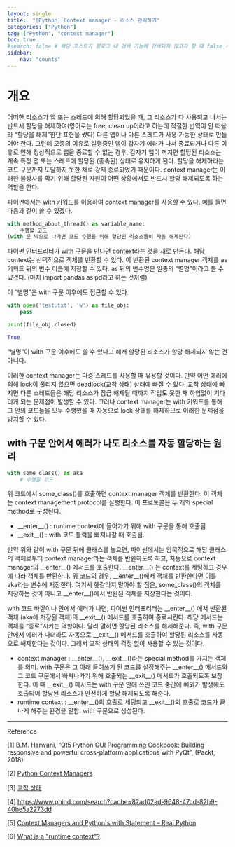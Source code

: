 ```yaml
---
layout: single
title:  "[Python] Context manager - 리소스 관리하기"
categories: ["Python"]
tag: ["Python", "context manager"]
toc: true
#search: false # 해당 포스트가 블로그 내 검색 기능에 검색되지 않고자 할 때 false 사용.
sidebar:
    nav: "counts"
---
```

# 개요

어떠한 리소스가 앱 또는 스레드에 의해 할당되었을 때, 그 리소스가 다 사용되고 나서는 반드시 할당을 해제하여(영어로는 free, clean up이라고 하는데 적절한 번역이 안 떠올라 “할당을 해제”한단 표현을 썼다) 다른 앱이나 다른 스레드가 사용 가능한 상태로 만들어야 한다. 그런데 모종의 이유로 실행중인 앱이 갑자기 에러가 나서 종료되거나 다른 이유로 인해 정상적으로 앱을 종료할 수 없는 경우, 갑자기 앱이 꺼지면 할당된 리소스는 계속 특정 앱 또는 스레드에 할당된 (종속된) 상태로 유지하게 된다. 할당을 해제하라는 코드 구문까지 도달하지 못한 채로 강제 종료되었기 때문이다. context manager는 이러한 불상사를 막기 위해 할당된 자원이 어떤 상황에서도 반드시 할당 해제되도록 하는 역할을 한다. 

파이썬에서는 with 키워드를 이용하여 context manager를 사용할 수 있다. 예를 들면 다음과 같이 쓸 수 있겠다.

```python
with method_about_thread() as variable_name:
    수행할 코드
(with 문 밖으로 나가면 코드 수행을 위해 할당된 리소스들이 자동 해제된다)
```

파이썬 인터프리터가 with 구문을 만나면 context라는 것을 새로 만든다. 해당 context는 선택적으로 객체를 반환할 수 있다. 이 반환된 context manager 객체를 as 키워드 뒤의 변수 이름에 저장할 수 있다. as 뒤의 변수명은 일종의 “별명”이라고 볼 수 있겠다. (마치 import pandas as pd라고 하는 것처럼) 

이 “별명”은 with 구문 이후에도 접근할 수 있다. 

```python
with open('test.txt', 'w') as file_obj:
    pass

print(file_obj.closed)
```

```python
True
```

“별명”이 with 구문 이후에도 쓸 수 있다고 해서 할당된 리소스가 할당 해제되지 않는 건 아니다. 

이러한 context manager는 다중 스레드를 사용할 때 유용할 것이다. 만약 어떤 에러에 의해 lock이 풀리지 않으면 deadlock(교착 상태) 상태에 빠질 수 있다. 교착 상태에 빠지면 다른 스레드들은 해당 리소스가 잠금 해제될 때까지 작업도 못한 채 하염없이 기다리게 되는 문제점이 발생할 수 있다. 그러나 context manager는 with 키워드를 통해 그 안의 코드들을 모두 수행했을 때 자동으로 lock 상태를 해제하므로 이러한 문제점을 방지할 수 있다. 

## with 구문 안에서 에러가 나도 리소스를 자동 할당하는 원리

```python
with some_class() as aka
    # 수행할 코드
```

위 코드에서 some_class()를 호출하면 context manager 객체를 반환한다. 이 객체는 context management protocol를 실행한다. 이 프로토콜은 두 개의 special method로 구성된다. 

- \_\_enter\_\_() : runtime context에 들어가기 위해 with 구문을 통해 호출됨
- \_\_exit\_\_() : with 코드 블럭을 빠져나갈 때 호출됨.

만약 위와 같이 with 구문 뒤에 클래스를 놓으면, 파이썬에서는 암묵적으로 해당 클래스의 객체로부터 context manager라는 객체를 반환하도록 하고, 자동으로 context manager의  \_\_enter\_\_() 메서드를 호출한다. \_\_enter\_\_() 는 context를 세팅하고 경우에 따라 객체를 반환한다. 위 코드의 경우, \_\_enter\_\_()에서 객체를 반환한다면 이를 aka라는 변수에 저장한다. 여기서 헷갈리지 말아야 할 점은, some_class()의 객체를 저장하는 것이 아니고 \_\_enter\_\_()에서 반환된 객체를 저장한다는 것이다. 

with 코드 바깥이나 안에서 에러가 나면, 파이썬 인터프리터는 \_\_enter\_\_() 에서 반환된 객체 (aka에 저장된 객체)의 \_\_exit\_\_() 메서드를 호출하여 종료시킨다. 해당 메서드는 객체를 “종료”시키는 역할이다. 달리 말하면 할당된 리소스를 해제해준다. 즉, with 구문 안에서 에러가 나더라도 자동으로 \_\_exit\_\_() 메서드를 호출하여 할당된 리소스를 자동으로 해제한다는 것이다. 그래서 교착 상태의 걱정 없이 사용할 수 있는 것이다. 

- context manager : \_\_enter\_\_(), \_\_exit\_\_()라는 special method를 가지는 객체를 의미. with 구문은 그 아래 들여쓰기 된 코드를 설정해주는 \_\_enter\_\_() 메서드와 그 코드 구문에서 빠져나가기 위해 호출되는 \_\_exit\_\_() 메서드가 호출되도록 보장한다. 이 때 \_\_exit\_\_() 메서드는 with 구문 안에 쓰인 코드 중간에 예외가 발생해도 호출되어 할당된 리소스가 안전하게 할당 해제되도록 해준다.
- runtime context :  \_\_enter\_\_()의 호출로 세팅되고 \_\_exit\_\_()의 호출로 코드가 끝나게 해주는 환경을 말함. with 구문으로 생성된다.

---

Reference

[1] B.M. Harwani, “Qt5 Python GUI Programming Cookbook: Building responsive and powerful cross-platform applications with PyQt”, (Packt, 2018)

[2] [Python Context Managers](https://www.pythontutorial.net/advanced-python/python-context-managers/)

[3] [교착 상태](https://ko.wikipedia.org/wiki/교착_상태)

[4] https://www.phind.com/search?cache=82ad02ad-9648-47cd-82b9-40be5a2273dd

[5] [Context Managers and Python's with Statement – Real Python](https://realpython.com/python-with-statement/)

[6] [What is a "runtime context"?](https://stackoverflow.com/questions/19652662/what-is-a-runtime-context)